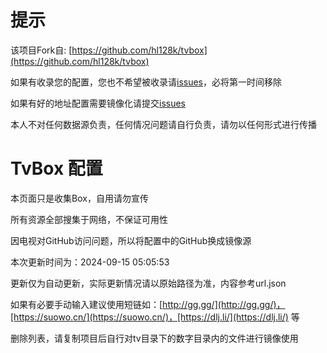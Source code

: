 # 提示

该项目Fork自: [https://github.com/hl128k/tvbox](https://github.com/hl128k/tvbox)

如果有收录您的配置，您也不希望被收录请[issues](https://github.com/huxuanming/tvbox-config/issues)，必将第一时间移除

如果有好的地址配置需要镜像化请提交[issues](https://github.com/huxuanming/tvbox-config/issues)

本人不对任何数据源负责，任何情况问题请自行负责，请勿以任何形式进行传播

# TvBox 配置

本页面只是收集Box，自用请勿宣传

所有资源全部搜集于网络，不保证可用性

因电视对GitHub访问问题，所以将配置中的GitHub换成镜像源

本次更新时间为：2024-09-15 05:05:53

更新仅为自动更新，实际更新情况请以原始路径为准，内容参考url.json

如果有必要手动输入建议使用短链如：[http://gg.gg/](http://gg.gg/)，[https://suowo.cn/](https://suowo.cn/)，[https://dlj.li/](https://dlj.li/) 等

删除列表，请复制项目后自行对tv目录下的数字目录内的文件进行镜像使用


